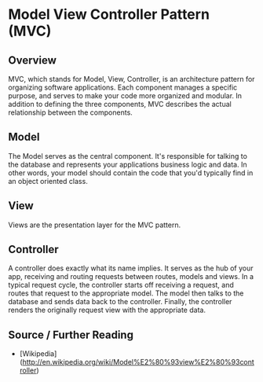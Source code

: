 # Model View Controller Pattern (MVC)

## Overview
MVC, which stands for Model, View, Controller, is an architecture pattern for organizing software applications.  Each component manages a specific purpose, and serves to make your code more organized and modular.  In addition to defining the three components, MVC describes the actual relationship between the components.

## Model

The Model serves as the central component. It's responsible for talking to the database and represents your applications business logic and data. In other words, your model should contain the code that you'd typically find in an object oriented class.

## View

Views are the presentation layer for the MVC pattern.

## Controller
A controller does exactly what its name implies. It serves as the hub of your app, receiving and routing requests between routes, models and views. In a typical request cycle, the controller starts off receiving a request, and routes that request to the appropriate model. The model then talks to the database and sends data back to the controller.  Finally, the controller renders the originally request view with the appropriate data.

## Source / Further Reading

* [Wikipedia] (http://en.wikipedia.org/wiki/Model%E2%80%93view%E2%80%93controller)
